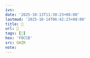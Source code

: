 ```yaml
---
ivs:
date: '2025-10-13T11:30:23+08:00'
lastmod: '2025-10-14T06:42:23+08:00'
title: 󰥦
url: 󰥦
tags: [󰳋]
hex: 'F0CCB'
src: GHZR
note:
---
```

